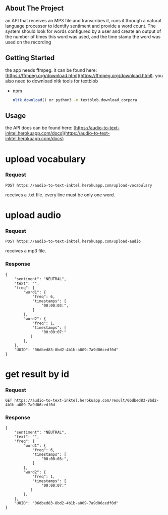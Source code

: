 ## About The Project
an API that receives an MP3 file and transcribes it, runs it through a natural language processor to identify sentiment and provide a word count. The system should look for words configured by a user and create an output of the number of times this word was used, and the time stamp the word was used on the recording


## Getting Started

the app needs ffmpeg. it can be found here: [https://ffmpeg.org/download.html](https://ffmpeg.org/download.html).
you also need to download nltk tools for textblob
* npm
  ```sh
  nltk.download() or python3 -m textblob.download_corpora
  ```
## Usage

the API docs can be found here: [https://audio-to-text-inktel.herokuapp.com/docs](https://audio-to-text-inktel.herokuapp.com/docs)

# upload vocabulary

### Request

`POST https://audio-to-text-inktel.herokuapp.com/upload-vocabulary`
 
 receives a .txt file. every line must be only one word.
 
 # upload audio

### Request

`POST https://audio-to-text-inktel.herokuapp.com/upload-audio`
 
 receives a mp3 file.
 
 ### Response
    {
        "sentiment": "NEUTRAL",
        "text": "",
        "freq": {
            "word1": {
                "freq": 6,
                "timestamps": [
                    "00:00:03:",
                ]
            },
            "word2": {
                "freq": 1,
                "timestamps": [
                    "00:00:07:"
               ]
            },
        },
        "UUID": "06dbed83-8bd2-4b1b-a009-7a9d06cedf0d"
    }

# get result by id
 
### Request

`GET https://audio-to-text-inktel.herokuapp.com/result/06dbed83-8bd2-4b1b-a009-7a9d06cedf0d`
 
### Response
    {
        "sentiment": "NEUTRAL",
        "text": "",
        "freq": {
            "word1": {
                "freq": 6,
                "timestamps": [
                    "00:00:03:",
                ]
            },
            "word2": {
                "freq": 1,
                "timestamps": [
                    "00:00:07:"
               ]
            },
        },
        "UUID": "06dbed83-8bd2-4b1b-a009-7a9d06cedf0d"
    }
